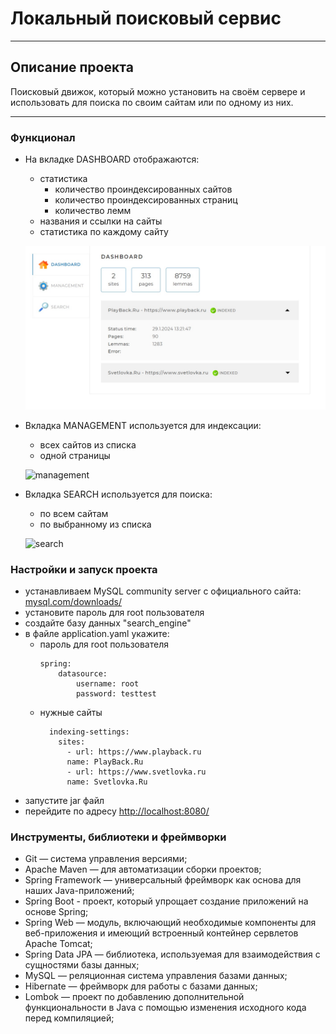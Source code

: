 # Локальный поисковый сервис
___
## Описание проекта

Поисковый движок, который можно установить на своём сервере и использовать для поиска по своим сайтам или по одному из них.

___

### Функционал

* На вкладке DASHBOARD отображаются:
    - статистика
      - количество проиндексированных сайтов
      - количество проиндексированных страниц
      - количество лемм
    - названия и ссылки на сайты
    - статистика по каждому сайту

    ![dashboard](/SearchEngine/src/main/resources/pictures/dashboard.jpg)
* Вкладка MANAGEMENT используется для индексации:
    - всех сайтов из списка
    - одной страницы
  
    ![management](https://gitlab.skillbox.ru/aleksei_abramenko/java_basics/-/blob/master/SearchEngine/src/main/resources/pictures/management.jpg)
* Вкладка SEARCH используется для поиска:
    - по всем сайтам
    - по выбранному из списка

    ![search](https://gitlab.skillbox.ru/aleksei_abramenko/java_basics/-/blob/master/SearchEngine/src/main/resources/pictures/search.jpg)

### Настройки и запуск проекта
- устанавливаем MySQL community server с официального сайта: [mysql.com/downloads/](https://www.mysql.com/downloads/)
- установите пароль для root пользователя
- создайте базу данных "search_engine"
- в файле application.yaml укажите:
  - пароль для root пользователя
      ````
      spring:
          datasource:
              username: root
              password: testtest
      ````
  - нужные сайты
    ````
      indexing-settings:
        sites:
          - url: https://www.playback.ru
          name: PlayBack.Ru
          - url: https://www.svetlovka.ru
          name: Svetlovka.Ru
      ````
- запустите jar файл
- перейдите по адресу [http://localhost:8080/](http://localhost:8080/)

### Инструменты, библиотеки и фреймворки
- Git — система управления версиями;
- Apache Maven — для автоматизации сборки проектов;
- Spring Framework — универсальный фреймворк как основа для наших Java-приложений;
- Spring Boot - проект, который упрощает создание приложений на основе Spring;
- Spring Web — модуль, включающий необходимые компоненты для веб-приложения и имеющий 
  встроенный контейнер сервлетов Apache Tomcat;
- Spring Data JPA — библиотека, используемая для взаимодействия с сущностями базы данных;
- MySQL — реляционная система управления базами данных;
- Hibernate — фреймворк для работы с базами данных;
- Lombok — проект по добавлению дополнительной функциональности в Java c помощью 
  изменения исходного кода перед компиляцией;
